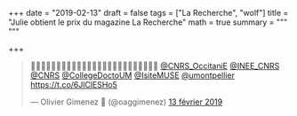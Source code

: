 +++
date = "2019-02-13"
draft = false
tags = ["La Recherche", "wolf"]
title = "Julie obtient le prix du magazine La Recherche"
math = true
summary = """
"""

+++

<blockquote class="twitter-tweet" data-lang="fr"><p lang="und" dir="ltr">🤩🤩🤩🤩🤩🤩🤩🤩🤩🤩🤩🤩🤩🤩🤩🤩🤩🤩🤩🤩🤩🤩🤩🤩🤩 <a href="https://twitter.com/CNRS_OccitaniE?ref_src=twsrc%5Etfw">@CNRS_OccitaniE</a> <a href="https://twitter.com/INEE_CNRS?ref_src=twsrc%5Etfw">@INEE_CNRS</a> <a href="https://twitter.com/CNRS?ref_src=twsrc%5Etfw">@CNRS</a> <a href="https://twitter.com/CollegeDoctoUM?ref_src=twsrc%5Etfw">@CollegeDoctoUM</a> <a href="https://twitter.com/IsiteMUSE?ref_src=twsrc%5Etfw">@IsiteMUSE</a> <a href="https://twitter.com/umontpellier?ref_src=twsrc%5Etfw">@umontpellier</a> <a href="https://t.co/6JlClESHo5">https://t.co/6JlClESHo5</a></p>&mdash; Olivier Gimenez 🖖 (@oaggimenez) <a href="https://twitter.com/oaggimenez/status/1095719609678905344?ref_src=twsrc%5Etfw">13 février 2019</a></blockquote>
<script async sr://platform.twitter.com/widgets.js" charset="utf-8"></script>

